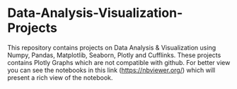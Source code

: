 # Data-Analysis-Visualization-Projects
This repository contains projects on Data Analysis &amp; Visualization using Numpy, Pandas, Matplotlib, Seaborn, Plotly and Cufflinks.
These projects contains Plotly Graphs which are not compatible with github. For better view you can see the notebooks in this link (https://nbviewer.org/) which will present a rich view of the notebook.
